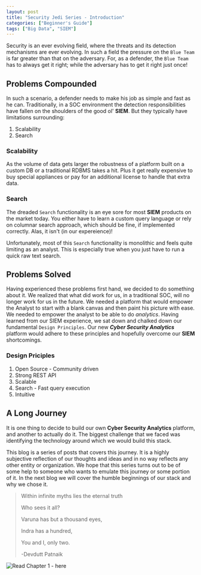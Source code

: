 ```yaml
---
layout: post
title: "Security Jedi Series - Introduction"
categories: ["Beginner's Guide"]
tags: ["Big Data", "SIEM"]
---
```


Security is an ever evolving field, where the threats and its detection mechanisms are ever evolving. In such a field the pressure on the `Blue Team` is far greater than that on the adversary. For, as a defender, the `Blue Team` has to always get it right; while the adversary has to get it right just once!

## Problems Compounded

In such a scenario, a defender needs to make his job as simple and fast as he can. Traditionally, in a SOC environment the detection responsibilities have fallen on the shoulders of the good ol' **SIEM**. But they typically have limitations surrounding:

1. Scalability
2. Search

### Scalability

As the volume of data gets larger the robustness of a platform built on a custom DB or a traditional RDBMS takes a hit. Plus it get really expensive to buy special appliances or pay for an additional license to handle that extra data.

### Search

The dreaded `Search` functionality is an eye sore for most **SIEM** products on the market today. You either have to learn a custom query language or rely on columnar search approach, which should be fine, if implemented correctly. Alas, it isn't (in our expereience)!

Unfortunately, most of this `Search` functionality is monolithic and feels quite limiting as an analyst. This is especially true when you just have to run a quick raw text search.

## Problems Solved

Having experienced these problems first hand, we decided to do something about it. We realized that what did work for us, in a traditional SOC, will no longer work for us in the future. We needed a platform that would empower the Analyst to start with a blank canvas and then paint his picture with ease. We needed to empower the analyst to be able to do _analytics_. Having learned from our SIEM experience, we sat down and chalked down our fundamental `Design Principles`. Our new _**Cyber Security Analytics**_ platform would adhere to these principles and hopefully overcome our **SIEM** shortcomings.

### Design Priciples

1. Open Source - Community driven
2. Strong REST API
3. Scalable
4. Search - Fast query execution
5. Intuitive

## A Long Journey

It is one thing to decide to build our own **Cyber Security Analytics** platform, and another to actually do it. The biggest challenge that we faced was identifying the technology around which we would build this stack.

This blog is a series of posts that covers this journey. It is a highly subjective reflection of our thoughts and ideas and in no way reflects any other entity or organization. We hope that this series turns out to be of some help to someone who wants to emulate this journey or some portion of it. In the next blog we will cover the humble beginnings of our stack and why we chose it.

> Within infinite myths lies the eternal truth
>
> Who sees it all?
>
> Varuna has but a thousand eyes,
>
> Indra has a hundred,
>
> You and I, only two.
>
> -Devdutt Patnaik

![Read Chapter 1 - here]()